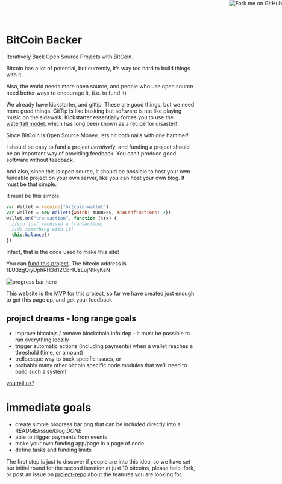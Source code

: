 # BitCoin Backer

Iteratively Back Open Source Projects with BitCoin.

Bitcoin has a lot of potential, but currently,
it’s way too hard to build things with it.

Also, the world needs more open source,
and people who use open source need better ways to encourage it, (i.e. to fund it)

We already have kickstarter, and gittip.
These are good things, but we need more good things.
GitTip is like busking but software is not like playing music on the sidewalk.
Kickstarter essentially forces you to use the
[waterfall model](https://en.wikipedia.org/wiki/Waterfall_model),
which has long been known as a recipe for disaster!

Since BitCoin is Open Source Money, lets hit both nails with one hammer!

I should be easy to fund a project _iteratively_,
and funding a project should be an important way of providing feedback.
You can’t produce good software without feedback.

And also, since this is open source,
it should be possible to host your own fundable project on your own server,
like you can host your own blog. It must be that simple.

It must be this simple:

``` js
var Wallet = require("bitcoin-wallet")
var wallet = new Wallet({watch: ADDRESS, minConfimations: 2})
wallet.on("transaction", function (trx) {
  //you just received a transaction,
  //do something with it!
  this.balance()
})
```

Infact, that is the code used to make this site!

You can [fund this project](bitcoin:1EU3zgQiyDphRH3d12Cbr1UzEujNtkyKeN). The bitcoin address is 1EU3zgQiyDphRH3d12Cbr1UzEujNtkyKeN

![progress bar here](/1EU3zgQiyDphRH3d12Cbr1UzEujNtkyKeN/10)

This website is the MVP for this project, so far we have created just enough to get this page up, and get your feedback.

## project dreams - long range goals

* improve bitcoinjs / remove blockchain.info dep - it must be possible to run everything locally
* trigger automatic actions (including payments) when a wallet reaches a threshold
  (time, or amount)
* trelloesque way to back specific issues, or
* probably many other bitcoin specific node modules that we’ll need to build such a system!

[you tell us?](https://github.com/ralphtheninja/btcprogress/issues/new)

# immediate goals

* create simple progress bar png that can be included directly into a README/issue/blog *DONE*
* able to trigger payments from events
* make your own funding app/page in a page of code.
* define tasks and funding limits

The first step is just to discover if people are into this idea,
so we have set our initial round for the second iteration at just 10 bitcoins,
please help, fork, or post an issue on 
[project-repo](https://github.com/ralphtheninja/btcprogress/issues/new)
about the features you are looking for.


<a href="https://github.com/ralphtheninja/btcprogress">
<img style="position: absolute; top: 0; right: 0; border: 0;"
  src="https://s3.amazonaws.com/github/ribbons/forkme_right_orange_ff7600.png"
  alt="Fork me on GitHub">
</a>
